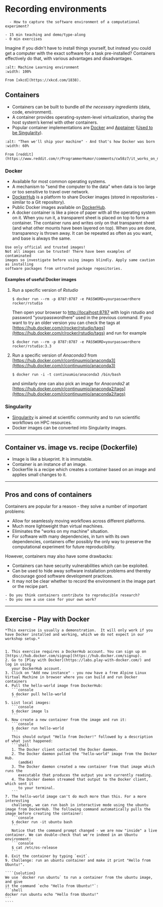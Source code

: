 # Recording environments

```{questions}
  - How to capture the software environment of a computational experiment?
```

```{instructor-note}
- 15 min teaching and demo/type-along
- 0 min exercises
```

Imagine if you didn't have to install things yourself, but instead you
could get a computer with the exact software for a task pre-installed?
Containers effectively do that, with various advantages and
disadvantages.

```{figure} img/machine_learning.png
:alt: Machine Learning environment
:width: 100%

From [xkcd](https://xkcd.com/1838).
```

## Containers

- Containers can be built to bundle *all the necessary ingredients* (data, code, environment).
- A container provides operating-system-level virtualization, sharing the host system’s kernel with other containers.
- Popular container implementations are [Docker](https://www.docker.com/) and [Apptainer](https://apptainer.org) ([Used to be Singularity](https://apptainer.org/news/community-announcement-20211130/)).

```{figure} img/docker_meme.jpg
:alt: "Then we'll ship your machine" - And that's how Docker was born
:width: 60%

From [reddit](https://www.reddit.com/r/ProgrammerHumor/comments/cw58z7/it_works_on_my_machine/).
```

### Docker

- Available for most common operating systems.
- A mechanism to "send the computer to the data" when data is too
  large or too sensitive to travel over network.
- [DockerHub](https://hub.docker.com/) is a platform to share Docker images (stored in repositories - similar to a Git repository).
- Public Docker images available on [DockerHub](https://hub.docker.com/).
- A docker container is like a piece of paper with all the operating system on it. When you run it,
a transparent sheet is placed on top to form a container. The container runs and writes only on
that transparent sheet (and what other mounts have been layered on top). When you are done,
transparency is thrown away. It can be repeated as often as you want, and base is always the same.

```{danger}
Use only official and trusted images!
Not all images can be trusted! There have been examples of contaminated
images so investigate before using images blindly. Apply same caution as installing
software packages from untrusted package repositories.
```

#### Examples of useful Docker images

1. Run a specific version of *Rstudio*
   ```console
   $ docker run --rm -p 8787:8787 -e PASSWORD=yourpasswordhere rocker/rstudio
   ```

   Then open your browser to
   [http://localhost:8787](http://localhost:8787) with login rstudio
   and password "yourpasswordhere" used in the previous command.  If
   you want to try an older version you can check the tags at
   [https://hub.docker.com/r/rocker/rstudio/tags](https://hub.docker.com/r/rocker/rstudio/tags)
   and run for example

   ```console
   $ docker run --rm -p 8787:8787 -e PASSWORD=yourpasswordhere rocker/rstudio:3.3
   ```

2. Run a specific version of *Anaconda3* from
   [https://hub.docker.com/r/continuumio/anaconda3](https://hub.docker.com/r/continuumio/anaconda3)

   ```console
   $ docker run -i -t continuumio/anaconda3 /bin/bash
   ```

   and similarly one can also pick an image for *Anaconda2* at
   [https://hub.docker.com/r/continuumio/anaconda2/tags](https://hub.docker.com/r/continuumio/anaconda2/tags)


### Singularity

- [Singularity](http://singularity.lbl.gov/) is aimed at scientific community and to run scientific workflows on HPC resources.
- Docker images can be converted into Singularity images.

---

## Container vs. image vs. recipe (Dockerfile)

- Image is like a blueprint. It is immutable.
- Container is an instance of an image.
- Dockerfile is a recipe which creates a container based on an image and applies small changes to it.

---

## Pros and cons of containers

Containers are popular for a reason - they solve a number of
important problems:
- Allow for seamlessly moving workflows across different platforms.
- Much more lightweight than virtual machines.
- Eliminates the "works on my machine" situation.
- For software with many dependencies, in turn with its own dependencies,
  containers offer possibly the only way to preserve the
  computational experiment for future reproducibility.

However, containers may also have some drawbacks:
- Containers can have security vulnerabilities which can be exploited.
- Can be used to hide away software installation problems and thereby
  discourage good software development practices.
- It may not be clear whether to record the environment in the image part or the recipe part.


```{discussion} Reproducibility aspects of container images
- Do you think containers contribute to reproducible research?
- Do you see a use case for your own work?
```

---
## Exercise - Play with Docker

`````{exercise} (Optional) Environment-1: Play with Docker
*This exercise is usually a demonstration.  It will only work if you
have Docker installed and working, which we do not expect in our
workshop setup.*


1. This exercise requires a DockerHub account. You can sign up on [https://hub.docker.com/signup](https://hub.docker.com/signup).
2. Go to [Play with Docker](https://labs.play-with-docker.com/) and log in using
   your DockerHub account.
3. Click on "Add new instance" - you now have a free Alpine Linux Virtual Machine in browser where you can build and run Docker containers
4. Pull the hello-world image from DockerHub:
   ```console
   $ docker pull hello-world
   ```
5. List local images:
   ```console
   $ docker image ls
   ```
6. Now create a new container from the image and run it:
   ```console
   $ docker run hello-world
   ```
   This should output "Hello from Docker!" followed by a description of what just happened:
   ```shell
   1. The Docker client contacted the Docker daemon.
   2. The Docker daemon pulled the "hello-world" image from the Docker Hub.
      (amd64)
   3. The Docker daemon created a new container from that image which runs the
      executable that produces the output you are currently reading.
   4. The Docker daemon streamed that output to the Docker client, which sent it
      to your terminal.
   ```
7. The hello-world image can't do much more than this. For a more interesting
   challenge, we can run bash in interactive mode using the ubuntu image from DockerHub. The following command automatically pulls the image before creating the container:
   ```console
   $ docker run -it ubuntu bash
   ```
   Notice that the command prompt changed - we are now "inside" a live container. We can double-check that we're indeed in an Ubuntu environment:
   ```console
   $ cat /etc/os-release
   ```
8. Exit the container by typing `exit`.
9. Challenge: run an ubuntu container and make it print "Hello from Ubuntu!".

````{solution}
We use `docker run ubuntu` to run a container from the ubuntu image, and give
it the command `echo "Hello from Ubuntu!"`:
```shell
docker run ubuntu echo "Hello from Ubuntu!"
```
````
`````
